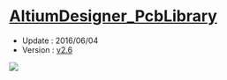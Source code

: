 [AltiumDesigner_PcbLibrary](https://github.com/KitSprout/AltiumDesigner_PcbLibrary)
=========================
* Update : 2016/06/04
* Version : [v2.6](https://github.com/KitSprout/AltiumDesigner_PcbLibrary/releases/tag/v2.6)

<img src="https://lh6.googleusercontent.com/-Yn64tjOW7Vo/U-jG4QG0ZGI/AAAAAAAAKM8/2cyZLPPg3cU/s1600/Package.png" />
